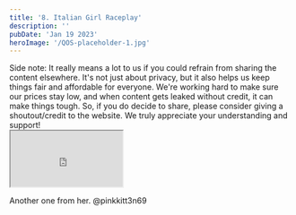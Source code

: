 ```yaml
---
title: '8. Italian Girl Raceplay'
description: ''
pubDate: 'Jan 19 2023'
heroImage: '/QOS-placeholder-1.jpg'
---
```

<div class="video_paragraph_header"> Side note: It really means a lot to us if you could refrain from sharing the content elsewhere. It's not just about privacy, but it also helps us keep things fair and affordable for everyone. We're working hard to make sure our prices stay low, and when content gets leaked without credit, it can make things tough. So, if you do decide to share, please consider giving a shoutout/credit to the website. We truly appreciate your understanding and support!</div>

<iframe src="https://drive.google.com/file/d/1bWHzH9HZAHC9MvFM0zXkprKeitZIPm5O/preview" width="200" height="100" allow="autoplay" allowfullscreen="allowfullscreen" style="
"></iframe>

Another one from her. @pinkkitt3n69
<br>
<br>
<!---<a class="read_more" href="https://drive.google.com/file/d/1bWHzH9HZAHC9MvFM0zXkprKeitZIPm5O/view?usp=sharing">Download</a>--->